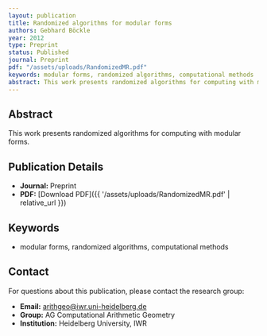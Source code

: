 ```yaml
---
layout: publication
title: Randomized algorithms for modular forms
authors: Gebhard Böckle
year: 2012
type: Preprint
status: Published
journal: Preprint
pdf: "/assets/uploads/RandomizedMR.pdf"
keywords: modular forms, randomized algorithms, computational methods
abstract: This work presents randomized algorithms for computing with modular forms.
---
```

## Abstract

This work presents randomized algorithms for computing with modular forms.

## Publication Details

- **Journal:** Preprint
- **PDF:** [Download PDF]({{ \'/assets/uploads/RandomizedMR.pdf\' | relative_url }})

## Keywords

- modular forms, randomized algorithms, computational methods


## Contact

For questions about this publication, please contact the research group:
- **Email:** arithgeo@iwr.uni-heidelberg.de
- **Group:** AG Computational Arithmetic Geometry
- **Institution:** Heidelberg University, IWR